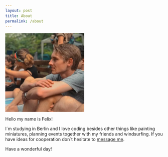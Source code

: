 ```yaml
---
layout: post
title: About
permalink: /about
---
```



<img align="center" width="50%" alt="Felix" src="/uploads/imgs/me.webp" />

Hello my name is Felix!

I´m studying in Berlin and I love coding besides other things like painting miniatures, planning events together with my friends and windsurfing. If you have ideas for cooperation don´t hesitate to [message me](mailto:theredrabbit@mail.de?subject=Message%20from%20homepage%20visitor&body=Hey%20Felix!My%20name%20is...).

Have a wonderful day!